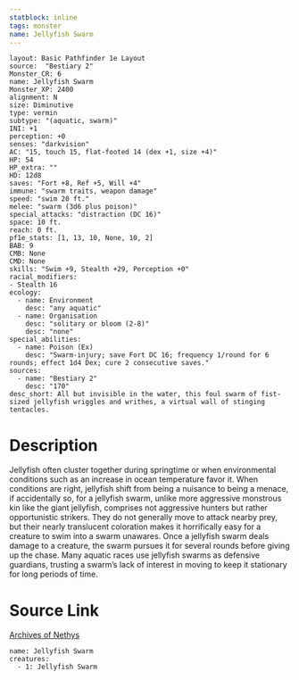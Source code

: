```yaml
---
statblock: inline
tags: monster
name: Jellyfish Swarm
---
```

```statblock
layout: Basic Pathfinder 1e Layout
source:  "Bestiary 2"
Monster_CR: 6
name: Jellyfish Swarm
Monster_XP: 2400
alignment: N
size: Diminutive
type: vermin
subtype: "(aquatic, swarm)"
INI: +1
perception: +0
senses: "darkvision"
AC: "15, touch 15, flat-footed 14 (dex +1, size +4)"
HP: 54
HP_extra: ""
HD: 12d8
saves: "Fort +8, Ref +5, Will +4"
immune: "swarm traits, weapon damage"
speed: "swim 20 ft."
melee: "swarm (3d6 plus poison)"
special_attacks: "distraction (DC 16)"
space: 10 ft.
reach: 0 ft.
pf1e_stats: [1, 13, 10, None, 10, 2]
BAB: 9
CMB: None
CMD: None
skills: "Swim +9, Stealth +29, Perception +0"
racial_modifiers:
- Stealth 16
ecology:
  - name: Environment
    desc: "any aquatic"
  - name: Organisation
    desc: "solitary or bloom (2-8)"
    desc: "none"
special_abilities:
  - name: Poison (Ex)
    desc: "Swarm-injury; save Fort DC 16; frequency 1/round for 6 rounds; effect 1d4 Dex; cure 2 consecutive saves."
sources:
  - name: "Bestiary 2"
    desc: "170"
desc_short: All but invisible in the water, this foul swarm of fist-sized jellyfish wriggles and writhes, a virtual wall of stinging tentacles.
```
# Description
Jellyfish often cluster together during springtime or when environmental conditions such as an increase in ocean temperature favor it. When conditions are right, jellyfish shift from being a nuisance to being a menace, if accidentally so, for a jellyfish swarm, unlike more aggressive monstrous kin like the giant jellyfish, comprises not aggressive hunters but rather opportunistic strikers. They do not generally move to attack nearby prey, but their nearly translucent coloration makes it horrifically easy for a creature to swim into a swarm unawares. Once a jellyfish swarm deals damage to a creature, the swarm pursues it for several rounds before giving up the chase. Many aquatic races use jellyfish swarms as defensive guardians, trusting a swarm’s lack of interest in moving to keep it stationary for long periods of time.
# Source Link
[Archives of Nethys](https://aonprd.com/MonsterDisplay.aspx?ItemName=Jellyfish%20Swarm)
```encounter-table
name: Jellyfish Swarm
creatures:
  - 1: Jellyfish Swarm
```
